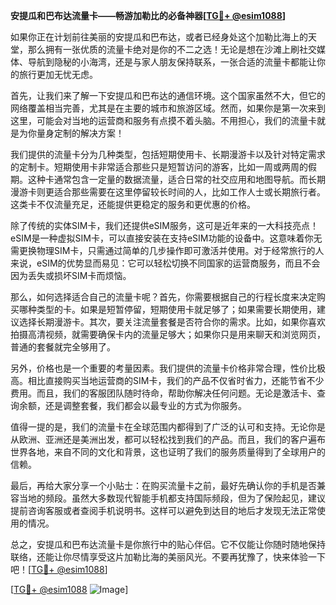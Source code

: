 **安提瓜和巴布达流量卡——畅游加勒比的必备神器[[TG💪+ @esim1088](https://t.me/s/esim1088)]**

如果你正在计划前往美丽的安提瓜和巴布达，或者已经身处这个加勒比海上的天堂，那么拥有一张优质的流量卡绝对是你的不二之选！无论是想在沙滩上刷社交媒体、导航到隐秘的小海湾，还是与家人朋友保持联系，一张合适的流量卡都能让你的旅行更加无忧无虑。

首先，让我们来了解一下安提瓜和巴布达的通信环境。这个国家虽然不大，但它的网络覆盖相当完善，尤其是在主要的城市和旅游区域。然而，如果你是第一次来到这里，可能会对当地的运营商和服务有点摸不着头脑。不用担心，我们的流量卡就是为你量身定制的解决方案！

我们提供的流量卡分为几种类型，包括短期使用卡、长期漫游卡以及针对特定需求的定制卡。短期使用卡非常适合那些只是短暂访问的游客，比如一周或两周的假期。这种卡通常包含一定量的数据流量，适合日常的社交应用和地图导航。而长期漫游卡则更适合那些需要在这里停留较长时间的人，比如工作人士或长期旅行者。这类卡不仅流量充足，还能提供更稳定的服务和更优惠的价格。

除了传统的实体SIM卡，我们还提供eSIM服务，这可是近年来的一大科技亮点！eSIM是一种虚拟SIM卡，可以直接安装在支持eSIM功能的设备中。这意味着你无需更换物理SIM卡，只需通过简单的几步操作即可激活并使用。对于经常旅行的人来说，eSIM的优势显而易见：它可以轻松切换不同国家的运营商服务，而且不会因为丢失或损坏SIM卡而烦恼。

那么，如何选择适合自己的流量卡呢？首先，你需要根据自己的行程长度来决定购买哪种类型的卡。如果是短暂停留，短期使用卡就足够了；如果需要长期使用，建议选择长期漫游卡。其次，要关注流量套餐是否符合你的需求。比如，如果你喜欢拍摄高清视频，就需要确保卡内的流量足够大；如果你只是用来聊天和浏览网页，普通的套餐就完全够用了。

另外，价格也是一个重要的考量因素。我们提供的流量卡价格非常合理，性价比极高。相比直接购买当地运营商的SIM卡，我们的产品不仅省时省力，还能节省不少费用。而且，我们的客服团队随时待命，帮助你解决任何问题。无论是激活卡、查询余额，还是调整套餐，我们都会以最专业的方式为你服务。

值得一提的是，我们的流量卡在全球范围内都得到了广泛的认可和支持。无论你是从欧洲、亚洲还是美洲出发，都可以轻松找到我们的产品。而且，我们的客户遍布世界各地，来自不同的文化和背景，这也证明了我们的服务质量得到了全球用户的信赖。

最后，再给大家分享一个小贴士：在购买流量卡之前，最好先确认你的手机是否兼容当地的频段。虽然大多数现代智能手机都支持国际频段，但为了保险起见，建议提前咨询客服或者查阅手机说明书。这样可以避免到达目的地后才发现无法正常使用的情况。

总之，安提瓜和巴布达流量卡是你旅行中的贴心伴侣。它不仅能让你随时随地保持联络，还能让你尽情享受这片加勒比海的美丽风光。不要再犹豫了，快来体验一下吧！[[TG💪+ @esim1088](https://t.me/s/esim1088)]

[[TG💪+ @esim1088](https://t.me/s/esim1088) ![Image](https://i.postimg.cc/4NQfJmqS/Snipaste-2025-05-13-00-14-12.png)]